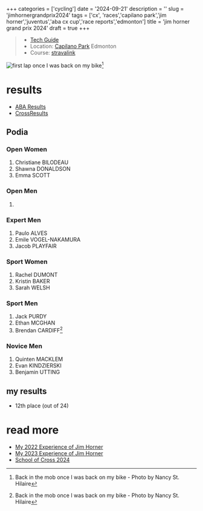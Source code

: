 +++
categories = ['cycling']
date = '2024-09-21'
description = ''
slug = 'jimhornergrandprix2024'
tags = ['cx', 'races','capilano park','jim horner','juventus','aba cx cup','race reports','edmonton']
title = 'jim horner grand prix 2024'
draft = true
+++

> * [Tech Guide](https://www.juventus.ab.ca/jim-horner-grand-prix-of-cyclocross) 
> * Location: [Capilano Park](../capilanopark/) Edmonton
> * Course: [stravalink](https://www.strava.com/segments/35448229)

![first lap once I was back on my bike](/jhgp23_mob.jpg "Crowd of riders bunched up going up and down grassy embankment.")[^1]

[^1]: Back in the mob once I was back on my bike - Photo by Nancy St. Hilaire



# results

* [ABA Results](https://zone4.ca/race/2023-09-16/6f1c068e/results)
* [CrossResults](https://www.crossresults.com/race/11683)

## Podia

### Open Women

1. Christiane BILODEAU
2. Shawna DONALDSON
3. Emma SCOTT

### Open Men

1. 

### Expert Men

1. Paulo ALVES
2. Emile VOGEL-NAKAMURA
3. Jacob PLAYFAIR

### Sport Women

1. Rachel DUMONT
2. Kristin BAKER
3. Sarah WELSH

### Sport Men

1. Jack PURDY
2. Ethan MCGHAN
3. Brendan CARDIFF[^1] 

[^1]: [Velocity Cycling Club](../vcc/) woo!

### Novice Men

1. Quinten MACKLEM
2. Evan KINDZIERSKI
3. Benjamin UTTING

## my results

* 12th place (out of 24)

# read more

* [My 2022 Experience of Jim Horner](../jimhornergrandprix2022/)
* [My 2023 Experience of Jim Horner](../jimhornergrandprix2023/)
* [School of Cross 2024](../schoolofcross2024/)

